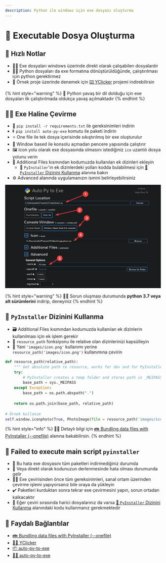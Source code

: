 ```yaml
---
description: Python ile windows için exe dosyası oluşturma
---
```


# 🖤 Executable Dosya Oluşturma

## 👀 Hızlı Notlar

* 👨‍💻 Exe dosyaları windows üzerinde direkt olarak çalışabilen dosyalardır
* 💁‍♂️ Python dosyaları da exe formatına dönüştürüldüğünde, çalıştırılması için python gerektirmez
* 🌟 Örnek proje üzerinde denemek için [⌨️ YClicker](https://github.com/YEmreAk/YClicker) projemi indirebilirsin

{% hint style="warning" %}
🐌 Python yavaş bir dil dolduğu için exe dosyaları ilk çalıştırılmada oldukça yavaş açılmaktadır
{% endhint %}

## 👷‍♂️ Exe Haline Çevirme

* 🧰 `pip install -r requirements.txt` ile gereksinimleri indirin
* ⏬ `pip install auto-py-exe` komutu ile paketi indirin
* ⭐ One file ile tek dosya içerisinde sıkıştırılmış bir exe oluşturulur
* 🖤 Window based ile konsolu açmadan pencere yapısında çalıştırır
* 🖼️ Icon yolu olarak exe dosyasında olmasını istediğiniz `ico` uzantılı dosya yolunu verin
* 📂 Additional Files kısmından kodumuzda kullanılan ek dizinleri ekleyin
  * 📢 `PyInstaller`'ın ek dizinlerdeki yolları kodda bulabilmesi için [📂 `PyInstaller` Dizinini Kullanma](executable-dosya-olusturma.md#pyinstaller-dizinini-kullanma) alanına bakın
* ⚙️ Advanced alanında uygulamanızın ismini belirleyebilirsiniz

![](../.gitbook/assets/auto-py-to-exe.png)

{% hint style="warning" %}
👨‍🔧 Sorun oluşması durumunda **python 3.7 veya alt sürümlerini** indirip, deneyiniz
{% endhint %}

## 📂 `PyInstaller` Dizinini Kullanma

* 🗃️ Additional Files kısmından kodumuzda kullanılan ek dizinlerin kullanılması için ek işlem gerekir
* 💠 `resource_path` fonksiyonu ile relative olan dizinlerinizi kapsülleyin
* 💫 Yani `'images/icon.png'` kullanımı yerine `resource_path('images/icon.png')` kullanımına çevirin

```python
def resource_path(relative_path):
    """ Get absolute path to resource, works for dev and for PyInstaller """
    try:
        # PyInstaller creates a temp folder and stores path in _MEIPASS
        base_path = sys._MEIPASS
    except Exception:
        base_path = os.path.abspath(".")

    return os.path.join(base_path, relative_path)

# Örnek kullanım
self.window.iconphoto(True, PhotoImage(file = resource_path('images/icon.png')))
```

{% hint style="info" %}
‍🧙‍♂ Detaylı bilgi için [👪 Bundling data files with PyInstaller \(--onefile\)](https://stackoverflow.com/a/13790741/9770490) alanına bakabilirsin.
{% endhint %}

## 🐞 Failed to execute main script `pyinstaller`

* 🧐 Bu hata exe dosyasını tüm paketleri indirmediğiniz durumda
* 🐞 Veya direkt olarak kodunuzun derlenmesinde hata olması durumunda gelir
* 💁‍♂️ Exe çevirisinden önce tüm gereksinimleri, sanal ortam üzerinden çevirme işlemi yapıyorsanız bile oraya da yükleyin
* ✔️ Paketleri kurduktan sonra tekrar exe çevirmesini yapın, sorun ortadan kalkacaktır
* 📂 Eğer çeviri sırasında harici dosyalarınız da varsa [📂 `PyInstaller` Dizinini Kullanma](executable-dosya-olusturma.md#pyinstaller-dizinini-kullanma) alanındaki kodu kullanmanız gerekmektedir

## 🔗 Faydalı Bağlantılar

* [👪 Bundling data files with PyInstaller \(--onefile\)](https://stackoverflow.com/a/13790741/9770490)
* [👨‍💻 YClicker](https://github.com/YEmreAk/YClicker)
* [📦 auto-py-to-exe](https://pypi.org/project/auto-py-to-exe/)
* [👨‍💻 auto-py-to-exe](https://github.com/brentvollebregt/auto-py-to-exe)



